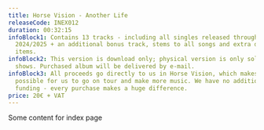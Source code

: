 ```yaml
---
title: Horse Vision - Another Life
releaseCode: INEX012
duration: 00:32:15
infoBlock1: Contains 13 tracks - including all singles released throughout
  2024/2025 + an additional bonus track, stems to all songs and extra digital
  items.
infoBlock2: This version is download only; physical version is only sold at
  shows. Purchased album will be delivered by e-mail.
infoBlock3: All proceeds go directly to us in Horse Vision, which makes it
  possible for us to go on tour and make more music. We have no additional
  funding - every purchase makes a huge difference.
price: 20€ + VAT
---
```

Some content for index page